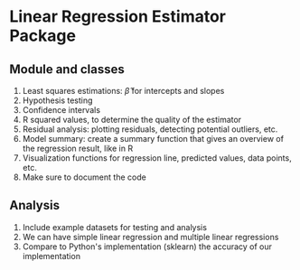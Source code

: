 # Linear Regression Estimator Package

## Module and classes
1. Least squares estimations: $\hat{\beta}$ for intercepts and slopes
2. Hypothesis testing
3. Confidence intervals
4. R squared values, to determine the quality of the estimator
5. Residual analysis: plotting residuals, detecting potential outliers, etc.
6. Model summary: create a summary function that gives an overview of the regression result, like in R
7. Visualization functions for regression line, predicted values, data points, etc.
8. Make sure to document the code

## Analysis
1. Include example datasets for testing and analysis
2. We can have simple linear regression and multiple linear regressions
3. Compare to Python's implementation (sklearn) the accuracy of our implementation
